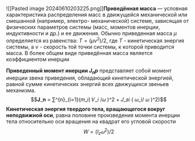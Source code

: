 ![[Pasted image 20240610203225.png]]**Приведённая масса** — условная характеристика распределения масс в движущейся механической или смешанной (например, электро- механической) системе, зависящая от физических параметров системы (масс, моментов инерции, индуктивности и др.) и ее движения. Обычно приведенная масса $μ$ определяется из равенства: $T = (μv^2)/2$, где $Т$ - кинетическая энергия системы, а $v$ - скорость той точки системы, к которой приводится масса. В более общем виде приведённая масса является коэффициентом инерции

**Приведенный момент инерции $J_np$**  представляет собой момент инерции звена
приведения, обладающий кинетической энергией, равной сумме кинетических энергий всех движущихся звеньев механизма.$$𝐉_𝐧 = ∑^{n}_{i=1}(𝑚_𝑖( 𝑉_𝑖 /𝜔 )^2 + 𝐽_𝑠𝑖 ( 𝜔_i/ 𝜔 )^2)$$
**Кинетическая энергия твердого тела, вращающегося вокруг неподвижной оси**, равна половине произведения момента инерции тела относительно оси вращения на квадрат его угловой скорости $$W = (I_z𝜔^2)/2$$

